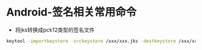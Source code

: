 # Android-签名相关常用命令

- 将jks转换成pck12类型的签名文件

```bash
keytool -importkeystore -srckeystore /xxx/xxx.jks -destkeystore /xxx/xxx.jks -deststoretype pkcs12
```